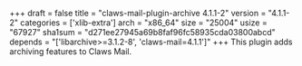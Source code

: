 +++
draft = false
title = "claws-mail-plugin-archive 4.1.1-2"
version = "4.1.1-2"
categories = ['xlib-extra']
arch = "x86_64"
size = "25004"
usize = "67927"
sha1sum = "d271ee27945a69b8faf96fc58935cda03800abcd"
depends = "['libarchive>=3.1.2-8', 'claws-mail=4.1.1']"
+++
This plugin adds archiving features to Claws Mail.